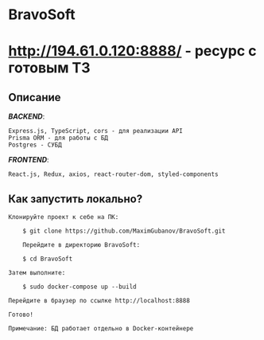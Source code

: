 # BravoSoft

# http://194.61.0.120:8888/ - ресурс с готовым ТЗ

## Описание
***BACKEND***: 


    Express.js, TypeScript, cors - для реализации API
    Prisma ORM - для работы с БД
    Postgres - СУБД


***FRONTEND***:


    React.js, Redux, axios, react-router-dom, styled-components


## Как запустить локально?

    Клонируйте проект к себе на ПК:
    
        $ git clone https://github.com/MaximGubanov/BravoSoft.git
    
        Перейдите в директорию BravoSoft:

        $ cd BravoSoft
    
    Затем выполните:
    
        $ sudo docker-compose up --build

    Перейдите в браузер по ссылке http://localhost:8888

    Готово!

    Примечание: БД работает отдельно в Docker-контейнере   